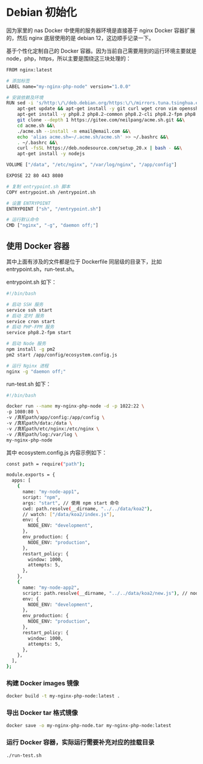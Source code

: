 # Debian 初始化

因为家里的 nas Docker 中使用的服务器环境是直接基于 nginx Docker 容器扩展的，然后 nginx 底层使用的是 debian 12，这边顺手记录一下。

基于个性化定制自己的 Docker 容器。因为当前自己需要用到的运行环境主要就是 node，php，https，所以主要是围绕这三块处理的：

```bash
FROM nginx:latest

# 添加标签
LABEL name="my-nginx-php-node" version="1.0.0"

# 安装依赖及环境
RUN sed -i 's/http:\/\/deb.debian.org/https:\/\/mirrors.tuna.tsinghua.edu.cn/g' /etc/apt/sources.list.d/debian.sources &&\
    apt-get update && apt-get install -y git curl wget cron vim openssh-server rsync locales vsftpd &&\
    apt-get install -y php8.2 php8.2-common php8.2-cli php8.2-fpm php8.2-mysql php8.2-opcache php8.2-zip php8.2-gd php8.2-mbstring php8.2-curl php8.2-xml php8.2-intl php8.2-imagick &&\
    git clone --depth 1 https://gitee.com/neilpang/acme.sh.git &&\
    cd acme.sh &&\
    ./acme.sh --install -m email@email.com &&\
    echo 'alias acme.sh=~/.acme.sh/acme.sh' >> ~/.bashrc &&\
    . ~/.bashrc &&\
    curl -fsSL https://deb.nodesource.com/setup_20.x | bash - &&\
    apt-get install -y nodejs

VOLUME ["/data", "/etc/nginx", "/var/log/nginx", "/app/config"]

EXPOSE 22 80 443 8080

# 复制 entrypoint.sh 脚本
COPY entrypoint.sh /entrypoint.sh

# 设置 ENTRYPOINT
ENTRYPOINT ["sh", "/entrypoint.sh"]

# 运行默认命令
CMD ["nginx", "-g", "daemon off;"]
```

## 使用 Docker 容器

其中上面有涉及的文件都是位于 Dockerfile 同层级的目录下，比如 entrypoint.sh，run-test.sh。

entrypoint.sh 如下：

```bash
#!/bin/bash

# 启动 SSH 服务
service ssh start
# 启动 定时 服务
service cron start
# 启动 PHP-FPM 服务
service php8.2-fpm start

# 启动 Node 服务
npm install -g pm2
pm2 start /app/config/ecosystem.config.js

# 运行 Nginx 进程
nginx -g "daemon off;"
```

run-test.sh 如下：

```bash
#!/bin/bash

docker run --name my-nginx-php-node -d -p 1022:22 \
-p 1080:80 \
-v /真机path/app/config:/app/config \
-v /真机path/data:/data \
-v /真机path/etc/nginx:/etc/nginx \
-v /真机path/log:/var/log \
my-nginx-php-node
```

其中 ecosystem.config.js 内容示例如下：

```bash
const path = require("path");

module.exports = {
  apps: [
    {
      name: "my-node-app1",
      script: "npm",
      args: "start", // 使用 npm start 命令
      cwd: path.resolve(__dirname, "../../data/koa2"),
      // watch: ["/data/koa2/index.js"],
      env: {
        NODE_ENV: "development",
      },
      env_production: {
        NODE_ENV: "production",
      },
      restart_policy: {
        window: 1000,
        attempts: 5,
      },
    },
    {
      name: "my-node-app2",
      script: path.resolve(__dirname, "../../data/koa2/new.js"), // node xxx.js
      env: {
        NODE_ENV: "development",
      },
      env_production: {
        NODE_ENV: "production",
      },
      restart_policy: {
        window: 1000,
        attempts: 5,
      },
    },
  ],
};
```

### 构建 Docker images 镜像

```bash
docker build -t my-nginx-php-node:latest .
```

### 导出 Docker tar 格式镜像

```bash
docker save -o my-nginx-php-node.tar my-nginx-php-node:latest
```

### 运行 Docker 容器，实际运行需要补充对应的挂载目录

```bash
./run-test.sh
```
